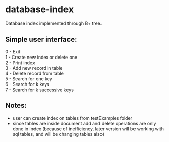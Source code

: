 # database-index
Database index implemented through B+ tree. <br />
## Simple user interface: <br />
  0 - Exit <br />
  1 - Create new index or delete one <br />
  2 - Print index <br />
  3 - Add new record in table <br />
  4 - Delete record from table <br />
  5 - Search for one key <br />
  6 - Search for k keys <br />
  7 - Search for k successive keys <br />
  
## Notes: <br />
  - user can create index on tables from testExamples folder
  - since tables are inside document add and delete operations are only done in index (because of inefficiency, later version will be working with sql         tables, and will be changing tables also)
